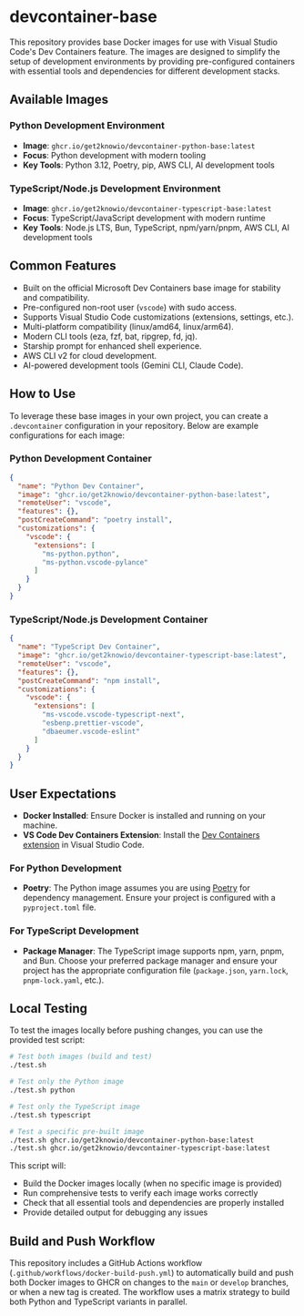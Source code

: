# devcontainer-base

This repository provides base Docker images for use with Visual Studio Code's Dev Containers feature. The images are designed to simplify the setup of development environments by providing pre-configured containers with essential tools and dependencies for different development stacks.

## Available Images

### Python Development Environment
- **Image**: `ghcr.io/get2knowio/devcontainer-python-base:latest`
- **Focus**: Python development with modern tooling
- **Key Tools**: Python 3.12, Poetry, pip, AWS CLI, AI development tools

### TypeScript/Node.js Development Environment  
- **Image**: `ghcr.io/get2knowio/devcontainer-typescript-base:latest`
- **Focus**: TypeScript/JavaScript development with modern runtime
- **Key Tools**: Node.js LTS, Bun, TypeScript, npm/yarn/pnpm, AWS CLI, AI development tools

## Common Features
- Built on the official Microsoft Dev Containers base image for stability and compatibility.
- Pre-configured non-root user (`vscode`) with sudo access.
- Supports Visual Studio Code customizations (extensions, settings, etc.).
- Multi-platform compatibility (linux/amd64, linux/arm64).
- Modern CLI tools (eza, fzf, bat, ripgrep, fd, jq).
- Starship prompt for enhanced shell experience.
- AWS CLI v2 for cloud development.
- AI-powered development tools (Gemini CLI, Claude Code).

## How to Use
To leverage these base images in your own project, you can create a `.devcontainer` configuration in your repository. Below are example configurations for each image:

### Python Development Container
```json
{
  "name": "Python Dev Container",
  "image": "ghcr.io/get2knowio/devcontainer-python-base:latest",
  "remoteUser": "vscode",
  "features": {},
  "postCreateCommand": "poetry install",
  "customizations": {
    "vscode": {
      "extensions": [
        "ms-python.python",
        "ms-python.vscode-pylance"
      ]
    }
  }
}
```

### TypeScript/Node.js Development Container
```json
{
  "name": "TypeScript Dev Container",
  "image": "ghcr.io/get2knowio/devcontainer-typescript-base:latest",
  "remoteUser": "vscode",
  "features": {},
  "postCreateCommand": "npm install",
  "customizations": {
    "vscode": {
      "extensions": [
        "ms-vscode.vscode-typescript-next",
        "esbenp.prettier-vscode",
        "dbaeumer.vscode-eslint"
      ]
    }
  }
}
```

## User Expectations
- **Docker Installed**: Ensure Docker is installed and running on your machine.
- **VS Code Dev Containers Extension**: Install the [Dev Containers extension](https://marketplace.visualstudio.com/items?itemName=ms-vscode-remote.remote-containers) in Visual Studio Code.

### For Python Development
- **Poetry**: The Python image assumes you are using [Poetry](https://python-poetry.org/) for dependency management. Ensure your project is configured with a `pyproject.toml` file.

### For TypeScript Development  
- **Package Manager**: The TypeScript image supports npm, yarn, pnpm, and Bun. Choose your preferred package manager and ensure your project has the appropriate configuration file (`package.json`, `yarn.lock`, `pnpm-lock.yaml`, etc.).

## Local Testing
To test the images locally before pushing changes, you can use the provided test script:

```bash
# Test both images (build and test)
./test.sh

# Test only the Python image
./test.sh python

# Test only the TypeScript image  
./test.sh typescript

# Test a specific pre-built image
./test.sh ghcr.io/get2knowio/devcontainer-python-base:latest
./test.sh ghcr.io/get2knowio/devcontainer-typescript-base:latest
```

This script will:
- Build the Docker images locally (when no specific image is provided)
- Run comprehensive tests to verify each image works correctly
- Check that all essential tools and dependencies are properly installed
- Provide detailed output for debugging any issues

## Build and Push Workflow
This repository includes a GitHub Actions workflow (`.github/workflows/docker-build-push.yml`) to automatically build and push both Docker images to GHCR on changes to the `main` or `develop` branches, or when a new tag is created. The workflow uses a matrix strategy to build both Python and TypeScript variants in parallel.
